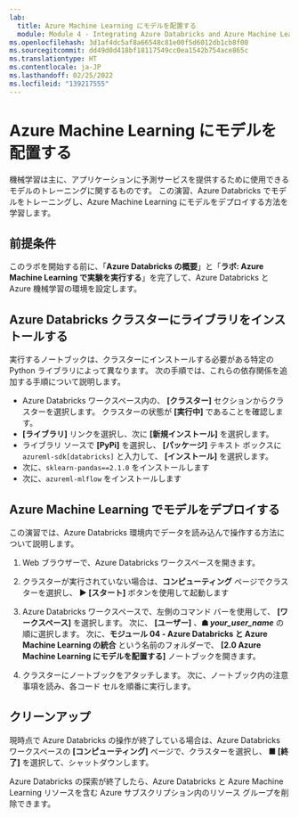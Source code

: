```yaml
---
lab:
  title: Azure Machine Learning にモデルを配置する
  module: Module 4 - Integrating Azure Databricks and Azure Machine Learning
ms.openlocfilehash: 3d1af4dc5af8a66548c81e00f5d6012db1cb8f00
ms.sourcegitcommit: dd49d0d418bf18117549cc0ea1542b754ace865c
ms.translationtype: HT
ms.contentlocale: ja-JP
ms.lasthandoff: 02/25/2022
ms.locfileid: "139217555"
---
```

# <a name="deploying-models-in-azure-machine-learning"></a>Azure Machine Learning にモデルを配置する

機械学習は主に、アプリケーションに予測サービスを提供するために使用できるモデルのトレーニングに関するものです。 この演習、Azure Databricks でモデルをトレーニングし、Azure Machine Learning にモデルをデプロイする方法を学習します。

## <a name="prerequisites"></a>前提条件

このラボを開始する前に、「**Azure Databricks の概要**」と「**ラボ: Azure Machine Learning で実験を実行する**」を完了して、Azure Databricks と Azure 機械学習の環境を設定します。

## <a name="install-libraries-on-the-azure-databricks-cluster"></a>Azure Databricks クラスターにライブラリをインストールする

実行するノートブックは、クラスターにインストールする必要がある特定の Python ライブラリによって異なります。 次の手順では、これらの依存関係を追加する手順について説明します。

- Azure Databricks ワークスペース内の、 **[クラスター]** セクションからクラスターを選択します。 クラスターの状態が **[実行中]** であることを確認します。
- **[ライブラリ]** リンクを選択し、次に **[新規インストール]** を選択します。
- ライブラリ ソースで **[PyPi]** を選択し、 **[パッケージ]** テキスト ボックスに `azureml-sdk[databricks]` と入力して、 **[インストール]** を選択します。
- 次に、`sklearn-pandas==2.1.0` をインストールします
- 次に、`azureml-mlflow` をインストールします

## <a name="deploy-a-model-in-azure-machine-learning"></a>Azure Machine Learning でモデルをデプロイする

この演習では、Azure Databricks 環境内でデータを読み込んで操作する方法について説明します。

1. Web ブラウザーで、Azure Databricks ワークスペースを開きます。

1. クラスターが実行されていない場合は、**コンピューティング** ページでクラスターを選択し、 **&#9654; [スタート]** ボタンを使用して起動します

1. Azure Databricks ワークスペースで、左側のコマンド バーを使用して、 **[ワークスペース]** を選択します。 次に、 **[ユーザー]** 、**&#9751; *your_user_name*** の順に選択します。 次に、**モジュール 04 - Azure Databricks と Azure Machine Learning の統合** という名前のフォルダーで、 **[2.0 Azure Machine Learning にモデルを配置する]** ノートブックを開きます。

1. クラスターにノートブックをアタッチします。 次に、ノートブック内の注意事項を読み、各コード セルを順番に実行します。

## <a name="clean-up"></a>クリーンアップ

現時点で Azure Databricks の操作が終了している場合は、Azure Databricks ワークスペースの **[コンピューティング]** ページで、クラスターを選択し、 **&#9632; [終了]** を選択して、シャットダウンします。

Azure Databricks の探索が終了したら、Azure Databricks と Azure Machine Learning リソースを含む Azure サブスクリプション内のリソース グループを削除できます。
